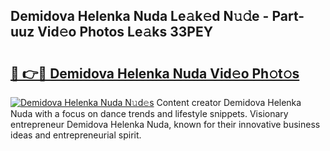 ## Demidova Helenka Nuda Le𝚊k𝚎d N𝚞𝚍e - Part-uuz Vid𝚎o Photos Le𝚊ks 33PEY

# <h2><a href="http://fbfyp1.evod.top/?m=Demidova+Helenka+Nuda">🔗 👉🔴 Demidova Helenka Nuda Vid𝚎o Ph𝚘t𝚘s</a></h2>

[![Demidova Helenka Nuda N𝚞d𝚎s](https://i.imgur.com/8V9OHl7.gif)](http://fbfyp1.evod.top/?m=Demidova+Helenka+Nuda)
Content creator Demidova Helenka Nuda with a focus on dance trends and lifestyle snippets. Visionary entrepreneur Demidova Helenka Nuda, known for their innovative business ideas and entrepreneurial spirit. 
